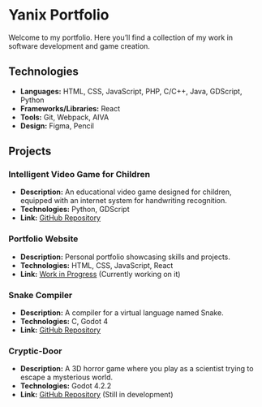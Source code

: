 # Yanix Portfolio

Welcome to my portfolio. Here you’ll find a collection of my work in software development and game creation.

## Technologies

- **Languages:** HTML, CSS, JavaScript, PHP, C/C++, Java, GDScript, Python
- **Frameworks/Libraries:** React
- **Tools:** Git, Webpack, AIVA
- **Design:** Figma, Pencil

## Projects

### Intelligent Video Game for Children

- **Description:** An educational video game designed for children, equipped with an internet system for handwriting recognition.
- **Technologies:** Python, GDScript
- **Link:** [GitHub Repository](https://github.com/SmartCubs/SmartCubs)

### Portfolio Website

- **Description:** Personal portfolio showcasing skills and projects.
- **Technologies:** HTML, CSS, JavaScript, React
- **Link:** [Work in Progress](#) (Currently working on it)

### Snake Compiler

- **Description:** A compiler for a virtual language named Snake.
- **Technologies:** C, Godot 4
- **Link:** [GitHub Repository](https://github.com/Yanis-mnh/Snake-compiler)

### Cryptic-Door

- **Description:** A 3D horror game where you play as a scientist trying to escape a mysterious world.
- **Technologies:** Godot 4.2.2
- **Link:** [GitHub Repository](https://github.com/Yanis-mnh/Cryptic-Door) (Still in development)
